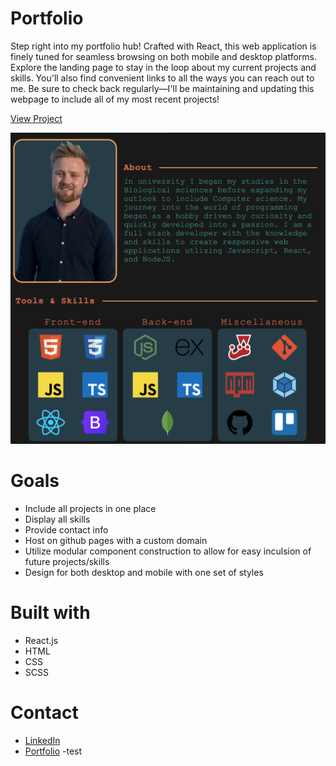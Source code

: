# Portfolio

Step right into my portfolio hub! Crafted with React, this web application is finely tuned for seamless browsing on both mobile and desktop platforms. Explore the landing page to stay in the loop about my current projects and skills. You'll also find convenient links to all the ways you can reach out to me. Be sure to check back regularly—I'll be maintaining and updating this webpage to include all of my most recent projects!

[View Project](https://christophersyrnyk.dev)

![DisplayPhoto](https://github.com/ChrisSyrnyk/Portfolio/blob/main/src/img/portfolio-display.png)

# Goals
- Include all projects in one place
- Display all skills
- Provide contact info
- Host on github pages with a custom domain
- Utilize modular component construction to allow for easy inculsion of future projects/skills
- Design for both desktop and mobile with one set of styles

# Built with
- React.js
- HTML
- CSS
- SCSS

# Contact
- [LinkedIn](https://www.linkedin.com/in/christopher-syrnyk-3b5058259/)
- [Portfolio](https://christophersyrnyk.dev)
-test